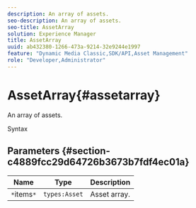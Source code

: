 ```yaml
---
description: An array of assets.
seo-description: An array of assets.
seo-title: AssetArray
solution: Experience Manager
title: AssetArray
uuid: ab432380-1266-473a-9214-32e9244e1997
feature: "Dynamic Media Classic,SDK/API,Asset Management"
role: "Developer,Administrator"
---
```


# AssetArray{#assetarray}

An array of assets.

 Syntax 

## Parameters {#section-c4889fcc29d64726b3673b7fdf4ec01a}

|  Name  | Type  | Description  |
|---|---|---|
|  `*`items`*`  | `types:Asset`  | Asset array.  |

